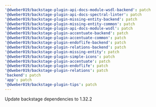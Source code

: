 ```yaml
---
'@dweber019/backstage-plugin-api-docs-module-wsdl-backend': patch
'@dweber019/backstage-plugin-api-docs-spectral-linter': patch
'@dweber019/backstage-plugin-missing-entity-backend': patch
'@dweber019/backstage-plugin-missing-entity-common': patch
'@dweber019/backstage-plugin-api-docs-module-wsdl': patch
'@dweber019/backstage-plugin-accentuate-backend': patch
'@dweber019/backstage-plugin-accentuate-common': patch
'@dweber019/backstage-plugin-endoflife-backend': patch
'@dweber019/backstage-plugin-relations-backend': patch
'@dweber019/backstage-plugin-missing-entity': patch
'@dweber019/backstage-plugin-simple-icons': patch
'@dweber019/backstage-plugin-accentuate': patch
'@dweber019/backstage-plugin-endoflife': patch
'@dweber019/backstage-plugin-relations': patch
'backend': patch
'app': patch
'@dweber019/backstage-plugin-tips': patch
---
```


Update backstage dependencies to 1.32.2
